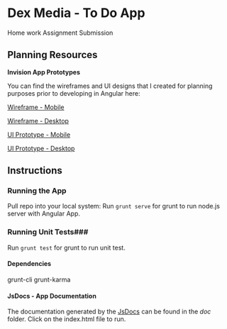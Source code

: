 # Dex Media - To Do App #
Home work Assignment Submission


## Planning Resources ##

**Invision App Prototypes**

You can find the wireframes and UI designs that I created for planning purposes prior to developing in Angular here:

[Wireframe - Mobile](https://invis.io/EJ6WUWJBY)

[Wireframe - Desktop](https://invis.io/5E6WUXRZH)

[UI Prototype - Mobile](https://invis.io/VP6WUY8Y4)

[UI Prototype - Desktop](https://invis.io/8S6WUYMBH)



## Instructions ##

### Running the App ###

Pull repo into your local system:
Run `grunt serve` for grunt to run node.js server with Angular App.



### Running Unit Tests###
Run `grunt test` for grunt to run unit test.

#### Dependencies ####

grunt-cli
grunt-karma

#### JsDocs - App Documentation ####
The documentation generated by the [JsDocs](http://usejsdoc.org/) can be found in the *doc* folder. Click on the
index.html file to run.

